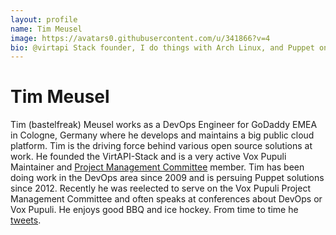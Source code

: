 ```yaml
---
layout: profile
name: Tim Meusel
image: https://avatars0.githubusercontent.com/u/341866?v=4
bio: @virtapi Stack founder, I do things with Arch Linux, and Puppet on @voxpupuli
---
```


# Tim Meusel

Tim (bastelfreak) Meusel works as a DevOps Engineer for GoDaddy EMEA in Cologne,
Germany where he develops and maintains a big public cloud platform. Tim is the
driving force behind various open source solutions at work. He founded the
VirtAPI-Stack and is a very active Vox Pupuli Maintainer and
[Project Management Committee](https://github.com/voxpupuli/plumbing/blob/master/share/governance.md#vox-pupuli-governance)
member. Tim has been doing work in the DevOps area since 2009 and is persuing
Puppet solutions since 2012. Recently he was reelected to serve on the Vox
Pupuli Project Management Committee and often speaks at conferences about
DevOps or Vox Pupuli. He enjoys good BBQ and ice hockey. From time to time he
[tweets](https://twitter.com/BastelsBlog).
